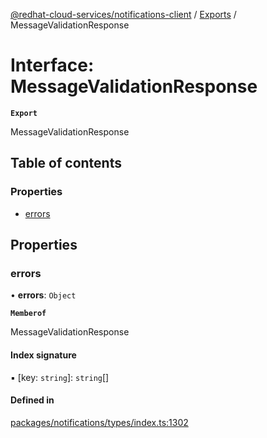[@redhat-cloud-services/notifications-client](../README.md) / [Exports](../modules.md) / MessageValidationResponse

# Interface: MessageValidationResponse

**`Export`**

MessageValidationResponse

## Table of contents

### Properties

- [errors](MessageValidationResponse.md#errors)

## Properties

### errors

• **errors**: `Object`

**`Memberof`**

MessageValidationResponse

#### Index signature

▪ [key: `string`]: `string`[]

#### Defined in

[packages/notifications/types/index.ts:1302](https://github.com/RedHatInsights/javascript-clients/blob/main/packages/notifications/types/index.ts#L1302)
